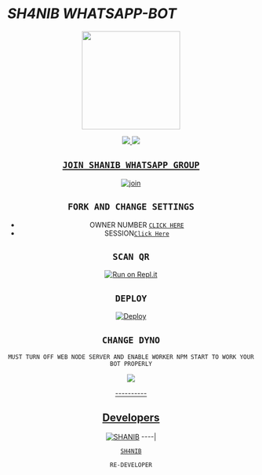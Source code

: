 # *SH4NIB WHATSAPP-BOT*

<div align="center">
  <img border-radius: 15px src="https://i.imgur.com/ZRNsMPD.jpeg" width="200" height="200"/>

<p align="center">
  <a href="https://instagram.com/shan_.x98"><img src="https://img.shields.io/badge/Instagram-E4405F?style=for-the-badge&logo=instagram&logoColor=white"/> 
  <a href="https://wa.me/918075168486"><img src="https://img.shields.io/badge/WhatsApp-25D366?style=for-the-badge&logo=whatsapp&logoColor=white" />
</p>

## `JOIN SHANIB WHATSAPP GROUP`

  [![join](https://github.com/Alien-alfa/PublicBot/blob/main/wlogo.svg.png)](https://chat.whatsapp.com/Bbg8obtV8GvK7Rq90rBS1t)


## `FORK AND CHANGE SETTINGS`

- OWNER NUMBER [`CLICK HERE`](https://github.com/SH4N1B-S3R/Ammu/blob/main/config.js#L2)
- SESSION[`Click Here`](https://github.com/SH4N1B-S3R/Ammu/blob/main/devil.json#L1)


## `SCAN QR`

[![Run on Repl.it](https://repl.it/badge/github/quiec/whatsAlfa)](https://replit.com/@Devilser/AMMU-WA-BOT-QR)

## `DEPLOY`

[![Deploy](https://www.herokucdn.com/deploy/button.svg)](https://heroku.com/deploy?template=https://github.com/SH4N1B-S3R/Ammu)


## `CHANGE DYNO`

`MUST TURN OFF WEB NODE SERVER AND ENABLE WORKER NPM START TO WORK YOUR BOT PROPERLY`

<p align="center">
  <a href="https://github.com/SH4N1B-S3R/Ammu"><img src="https://telegra.ph/file/67b8d38887cfcb6508226.jpg" />
</p>
----------

## Developers
  <div align="center">
  
   [![SHANIB](https://i.imgur.com/ZRNsMPD.jpeg)](https://github.com/SH4N1B-S3R)
----|
<div align="center">

   [`SH4NIB`](https://github.com/SH4N1B-S3R)

   `RE-DEVELOPER`
                                  
  </div
